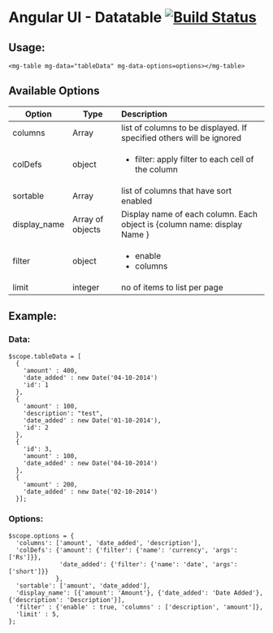 Angular UI  - Datatable [![Build Status](https://travis-ci.org/Ema93sh/datatable.svg?branch=master)](https://travis-ci.org/Ema93sh/datatable)
=========================

## Usage:

```
<mg-table mg-data="tableData" mg-data-options=options></mg-table>
```

## Available Options

| Option | Type | Description |
|--------|------|:-------------|
|columns| Array | list of columns to be displayed. If specified others will be ignored|
|colDefs| object | <ul><li>filter: apply filter to each cell of the column</li></ul>|
|sortable| Array | list of columns that have sort enabled |
|display_name| Array of objects| Display name of each column. Each object is {column name: display Name } |
|filter| object | <ul> <li>enable</li> <li>columns</li></ul> |
|limit| integer | no of items to list per page |

## Example:

### Data: ###
```
$scope.tableData = [
  {
    'amount' : 400,
    'date_added' : new Date('04-10-2014')
    'id': 1
  },
  {
    'amount' : 100,
    'description': "test",
    'date_added' : new Date('01-10-2014'),
    'id': 2
  },
  {
    'id': 3,
    'amount' : 100,
    'date_added' : new Date('04-10-2014')
  },
  {
    'amount' : 200,
    'date_added' : new Date('02-10-2014')
  }];
```  

### Options: ###
```
$scope.options = {
  'columns': ['amount', 'date_added', 'description'],
  'colDefs': {'amount': {'filter': {'name': 'currency', 'args':['Rs']}},
              'date_added': {'filter': {'name': 'date', 'args':['short']}}
             },
  'sortable': ['amount', 'date_added'],
  'display_name': [{'amount': 'Amount'}, {'date_added': 'Date Added'}, {'description': 'Description'}],
  'filter' : {'enable' : true, 'columns' : ['description', 'amount']},
  'limit' : 5,
};
```
